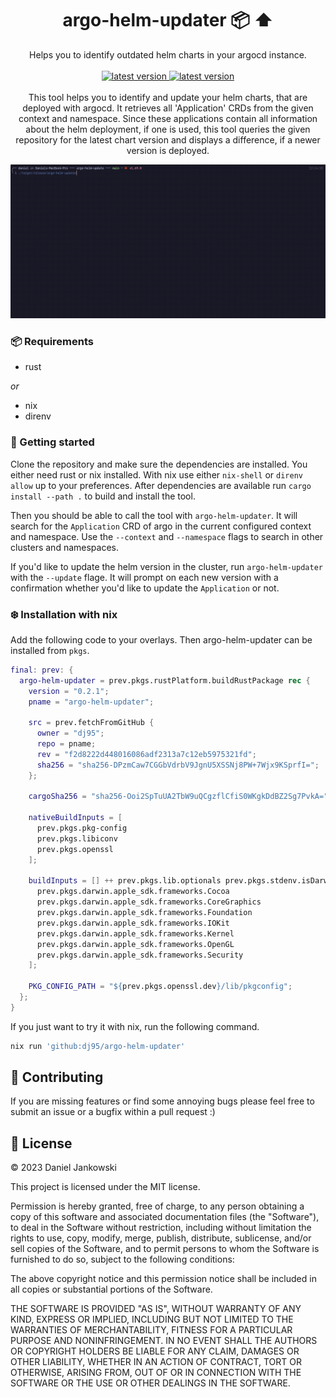 <h1 align="center">argo-helm-updater 📦 ⬆️</h1>

<p align="center">
  Helps you to identify outdated helm charts in your argocd instance.
  <br><br>
  <a href="https://github.com/dj95/argo-helm-updater/actions/workflows/rust.yml">
    <img alt="latest version" src="https://github.com/dj95/argo-helm-updater/actions/workflows/rust.yml/badge.svg" />
  </a>
  <a href="https://github.com/dj95/argo-helm-updater/releases">
    <img alt="latest version" src="https://img.shields.io/github/v/tag/dj95/argo-helm-updater.svg?sort=semver" />
  </a>
  <br><br>
  This tool helps you to identify and update your helm charts, that are deployed with argocd.
  It retrieves all 'Application' CRDs from the given context and namespace. Since these
  applications contain all information about the helm deployment, if one is used, this tool
  queries the given repository for the latest chart version and displays a difference, if
  a newer version is deployed.
</p>


![Demo GIF of argo-helm-updater in action](./example/demo.gif)


### 📦 Requirements

- rust

*or*

- nix
- direnv


### 🚀 Getting started

Clone the repository and make sure the dependencies are installed. You either need rust or nix installed.
With nix use either `nix-shell` or `direnv allow` up to your preferences.
After dependencies are available run `cargo install --path .` to build and install the tool.

Then you should be able to call the tool with `argo-helm-updater`. It will search for the `Application` CRD of argo
in the current configured context and namespace. Use the `--context` and `--namespace` flags to search in other
clusters and namespaces.

If you'd like to update the helm version in the cluster, run `argo-helm-updater` with the  `--update` flage.
It will prompt on each new version with a confirmation whether you'd like to update the `Application` or not.


### ❄️ Installation with nix

Add the following code to your overlays. Then argo-helm-updater can be installed from `pkgs`.

```nix
final: prev: {
  argo-helm-updater = prev.pkgs.rustPlatform.buildRustPackage rec {
    version = "0.2.1";
    pname = "argo-helm-updater";

    src = prev.fetchFromGitHub {
      owner = "dj95";
      repo = pname;
      rev = "f2d8222d448016086adf2313a7c12eb5975321fd";
      sha256 = "sha256-DPzmCaw7CGGbVdrbV9JgnU5XSSNj8PW+7Wjx9KSprfI=";
    };

    cargoSha256 = "sha256-Ooi2SpTuUA2TbW9uQCgzflCfiS0WKgkDdBZ2Sg7PvkA=";

    nativeBuildInputs = [
      prev.pkgs.pkg-config
      prev.pkgs.libiconv
      prev.pkgs.openssl
    ];

    buildInputs = [] ++ prev.pkgs.lib.optionals prev.pkgs.stdenv.isDarwin [
      prev.pkgs.darwin.apple_sdk.frameworks.Cocoa
      prev.pkgs.darwin.apple_sdk.frameworks.CoreGraphics
      prev.pkgs.darwin.apple_sdk.frameworks.Foundation
      prev.pkgs.darwin.apple_sdk.frameworks.IOKit
      prev.pkgs.darwin.apple_sdk.frameworks.Kernel
      prev.pkgs.darwin.apple_sdk.frameworks.OpenGL
      prev.pkgs.darwin.apple_sdk.frameworks.Security
    ];

    PKG_CONFIG_PATH = "${prev.pkgs.openssl.dev}/lib/pkgconfig";
  };
}
```

If you just want to try it with nix, run the following command.

```bash
nix run 'github:dj95/argo-helm-updater'
```


## 🤝 Contributing

If you are missing features or find some annoying bugs please feel free to submit an issue or a bugfix within a pull request :)


## 📝 License

© 2023 Daniel Jankowski


This project is licensed under the MIT license.


Permission is hereby granted, free of charge, to any person obtaining a copy
of this software and associated documentation files (the "Software"), to deal
in the Software without restriction, including without limitation the rights
to use, copy, modify, merge, publish, distribute, sublicense, and/or sell
copies of the Software, and to permit persons to whom the Software is
furnished to do so, subject to the following conditions:


The above copyright notice and this permission notice shall be included in all
copies or substantial portions of the Software.


THE SOFTWARE IS PROVIDED "AS IS", WITHOUT WARRANTY OF ANY KIND, EXPRESS OR
IMPLIED, INCLUDING BUT NOT LIMITED TO THE WARRANTIES OF MERCHANTABILITY,
FITNESS FOR A PARTICULAR PURPOSE AND NONINFRINGEMENT. IN NO EVENT SHALL THE
AUTHORS OR COPYRIGHT HOLDERS BE LIABLE FOR ANY CLAIM, DAMAGES OR OTHER
LIABILITY, WHETHER IN AN ACTION OF CONTRACT, TORT OR OTHERWISE, ARISING FROM,
OUT OF OR IN CONNECTION WITH THE SOFTWARE OR THE USE OR OTHER DEALINGS IN THE
SOFTWARE.
